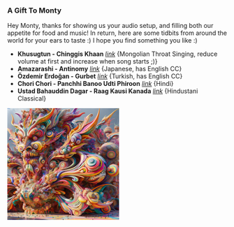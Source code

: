 ### A Gift To Monty

Hey Monty, thanks for showing us your audio setup, and filling both our appetite for food and music! In return, here are some tidbits from around the world for your ears to taste :) 
I hope you find something you like :)

- **Khusugtun - Chinggis Khaan** [*link*](https://youtu.be/tcd59zMIadk) {Mongolian Throat Singing, reduce volume at first and increase when song starts ;)}
- **Amazarashi - Antinomy** [*link*](https://youtu.be/PsQko0cn8qU?t=604) {Japanese, has English CC}
- **Özdemir Erdoğan - Gurbet** [*link*](https://youtu.be/w0DTBlCB9ko) {Turkish, has English CC}
- **Chori Chori - Panchhi Banoo Udti Phiroon** [*link*](https://youtu.be/8GQ2QXul-Po) {Hindi}
- **Ustad Bahauddin Dagar - Raag Kausi Kanada** [*link*](https://youtu.be/LdF8n5uRMZk) {Hindustani Classical}

<picture>
 <img alt="swirly_monster" src="DALL-E_generated_swirly_monster.jpg" width="256" height="256">
</picture>
